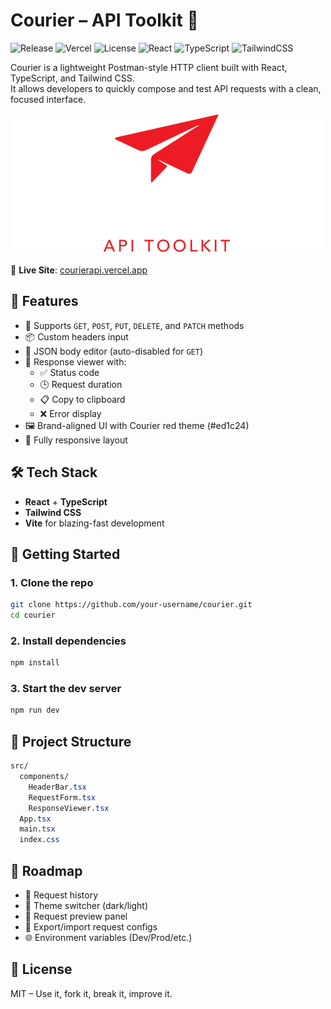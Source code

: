 # Courier – API Toolkit 🔺
![Release](https://img.shields.io/github/v/release/dominic-wood/courier?label=version&color=ed1c24)
![Vercel](https://img.shields.io/badge/deployed-Vercel-black?logo=vercel)
![License](https://img.shields.io/github/license/dominic-wood/courier?color=gray)
![React](https://img.shields.io/badge/built%20with-React-61DAFB?logo=react&logoColor=black)
![TypeScript](https://img.shields.io/badge/language-TypeScript-3178C6?logo=typescript&logoColor=white)
![TailwindCSS](https://img.shields.io/badge/styled%20with-TailwindCSS-38B2AC?logo=tailwindcss&logoColor=white)

Courier is a lightweight Postman-style HTTP client built with React, TypeScript, and Tailwind CSS.  
It allows developers to quickly compose and test API requests with a clean, focused interface.

![Courier Screenshot](./public/courier-logo-large.png)

🔗 **Live Site**: [courierapi.vercel.app](courierapi.vercel.app)

## 🚀 Features

- 🔗 Supports `GET`, `POST`, `PUT`, `DELETE`, and `PATCH` methods
- 📦 Custom headers input
- 📝 JSON body editor (auto-disabled for `GET`)
- 🎯 Response viewer with:
  - ✅ Status code
  - 🕒 Request duration
  - 📋 Copy to clipboard
  - ❌ Error display
- 🖼️ Brand-aligned UI with Courier red theme (#ed1c24)
- 📱 Fully responsive layout

## 🛠️ Tech Stack

- **React** + **TypeScript**
- **Tailwind CSS**
- **Vite** for blazing-fast development

## 🧪 Getting Started

### 1. Clone the repo

```bash
git clone https://github.com/your-username/courier.git
cd courier
```
### 2. Install dependencies
```bash
npm install
```

### 3. Start the dev server
```bash
npm run dev
```

## 🧼  Project Structure
```css
src/
  components/
    HeaderBar.tsx
    RequestForm.tsx
    ResponseViewer.tsx
  App.tsx
  main.tsx
  index.css
```

## 🧭 Roadmap
- 🧠 Request history
- 🎨 Theme switcher (dark/light)
- 🧾 Request preview panel
- 💾 Export/import request configs
- 🌐 Environment variables (Dev/Prod/etc.)

## 📃 License
MIT – Use it, fork it, break it, improve it.